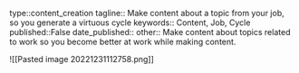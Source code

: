 type::content_creation
tagline:: Make content about a topic from your job, so you generate a virtuous cycle
keywords:: Content, Job, Cycle
published::False
date_published::
other::
Make content about topics related to work so you become better at work while making content.

![[Pasted image 20221231112758.png]]